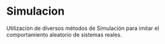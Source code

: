 # Simulacion
Utilización de diversos métodos de Simulación para imitar el comportamiento aleatorio de sistemas reales.
